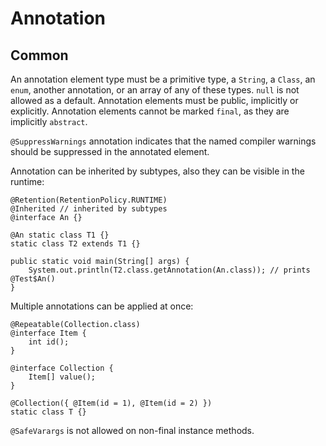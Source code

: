 # Annotation

## Common

An annotation element type must be a primitive type, a `String`, a `Class`, an `enum`, another annotation, or an array of any of these types. `null` is not allowed as a default. Annotation elements must be public, implicitly or explicitly. Annotation elements cannot be marked `final`, as they are implicitly `abstract`.

`@SuppressWarnings` annotation indicates that the named compiler warnings should be suppressed in the annotated element.

Annotation can be inherited by subtypes, also they can be visible in the runtime:

```text
@Retention(RetentionPolicy.RUNTIME)
@Inherited // inherited by subtypes
@interface An {}

@An static class T1 {}
static class T2 extends T1 {}

public static void main(String[] args) {
    System.out.println(T2.class.getAnnotation(An.class)); // prints @Test$An()
}
```

Multiple annotations can be applied at once:

```text
@Repeatable(Collection.class)
@interface Item {
    int id();
}
    
@interface Collection {
    Item[] value();
}

@Collection({ @Item(id = 1), @Item(id = 2) })
static class T {}
```

`@SafeVarargs` is not allowed on non-final instance methods.

